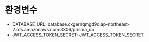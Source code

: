 # 환경변수

- DATABASE_URL: database.cxgernqmgd9o.ap-northeast-2.rds.amazonaws.com:3306/prisma_db
- JWT_ACCESS_TOKEN_SECRET: JWT_ACCESS_TOKEN_SECRET
